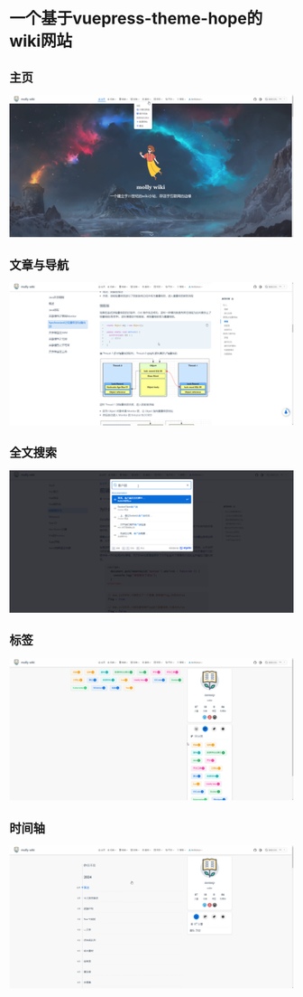 # 一个基于vuepress-theme-hope的wiki网站

## 主页

![](src/.vuepress/public/assets/images/readme/home.png)

## 文章与导航

![](src/.vuepress/public/assets/images/readme/nav.png)

## 全文搜索

![](src/.vuepress/public/assets/images/readme/search.png)

## 标签

![](src/.vuepress/public/assets/images/readme/babel.png)

## 时间轴

![](src/.vuepress/public/assets/images/readme/timeline.png)